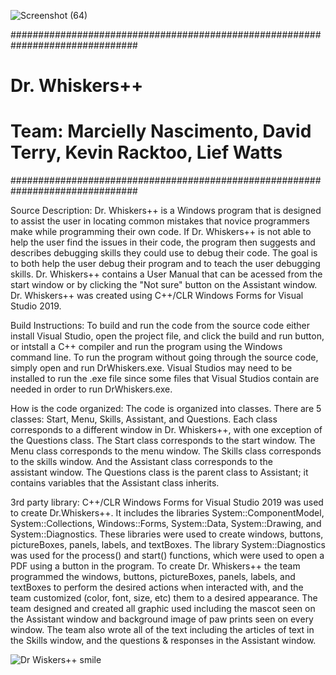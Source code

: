 
![Screenshot (64)](https://user-images.githubusercontent.com/54645955/152828284-dfda74fb-292b-433c-908f-b3596698319f.png)

###############################################################################
#     Dr. Whiskers++                                                          #
#     Team: Marcielly Nascimento, David Terry, Kevin Racktoo, Lief Watts      #
###############################################################################

Source Description:
  Dr. Whiskers++ is a Windows program that is designed to assist the user in locating common mistakes that novice programmers make while 
  programming their own code. If Dr. Whiskers++ is not able to help the user find the issues in their code, the program then suggests
  and describes debugging skills they could use to debug their code. The goal is to both help the user debug their program and to teach
  the user debugging skills. Dr. Whiskers++ contains a User Manual that can be acessed from the start window or by clicking the "Not sure"
  button on the Assistant window. Dr. Whiskers++ was created using C++/CLR Windows Forms for Visual Studio 2019.
  
  
Build Instructions:
  To build and run the code from the source code either install Visual Studio, open the project file, and click the build and run button, or 
  intstall a C++ compiler and run the program using the Windows command line. To run the program without going through the source code, 
  simply open and run DrWhiskers.exe. Visual Studios may need to be installed to run the .exe file since some files that Visual Studios contain 
  are needed in order to run DrWhiskers.exe. 
  
How is the code organized:
  The code is organized into classes. There are 5 classes: Start, Menu, Skills, Assistant, and Questions. Each class corresponds to a 
  different window in Dr. Whiskers++, with one exception of the Questions class. The Start class corresponds to the start window. The Menu 
  class corresponds to the menu window. The Skills class corresponds to the skills window. And the Assistant class corresponds to the  
  assistant window. The Questions class is the parent class to Assistant; it contains variables that the Assistant class inherits. 
  
3rd party library:
  C++/CLR Windows Forms for Visual Studio 2019 was used to create Dr.Whiskers++. It includes the libraries System::ComponentModel, 
  System::Collections, Windows::Forms, System::Data, System::Drawing, and System::Diagnostics. These libraries were used to create windows, 
  buttons, pictureBoxes, panels, labels, and textBoxes. The library System::Diagnostics was used for the process() and start() functions, 
  which were used to open a PDF using a button in the program. To create Dr. Whiskers++ the team programmed the windows, buttons, 
  pictureBoxes, panels, labels, and textBoxes to perform the desired actions when interacted with, and the team customized (color, font, 
  size, etc) them to a desired appearance. The team designed and created all graphic used including the mascot seen on the Assistant window 
  and background image of paw prints seen on every window. The team also wrote all of the text including the articles of text in the Skills 
  window, and the questions & responses in the Assistant window.  

![Dr Wiskers++ smile](https://user-images.githubusercontent.com/54645955/152828417-cfd192d5-1224-4c7b-8ece-6e86109851d9.gif)
